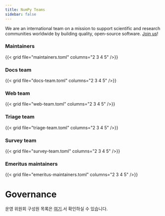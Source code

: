 ```yaml
---
title: NumPy Teams
sidebar: false
---
```


We are an international team on a mission to support scientific and research
communities worldwide by building quality, open-source software.
[Join us](/contribute)!

### Maintainers

{{< grid file="maintainers.toml" columns="2 3 4 5" />}}

### Docs team

{{< grid file="docs-team.toml" columns="2 3 4 5" />}}

### Web team

{{< grid file="web-team.toml" columns="2 3 4 5" />}}

### Triage team

{{< grid file="triage-team.toml" columns="2 3 4 5" />}}

### Survey team

{{< grid file="survey-team.toml" columns="2 3 4 5" />}}

### Emeritus maintainers

{{< grid file="emeritus-maintainers.toml" columns="2 3 4 5" />}}

# Governance

운영 위원회 구성원 목록은 [여기](https://numpy.org/about/).서 확인하실 수 있습니다.
